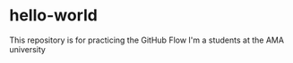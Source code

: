 # hello-world
This repository is for practicing the GitHub Flow
I'm a students at the AMA university 
